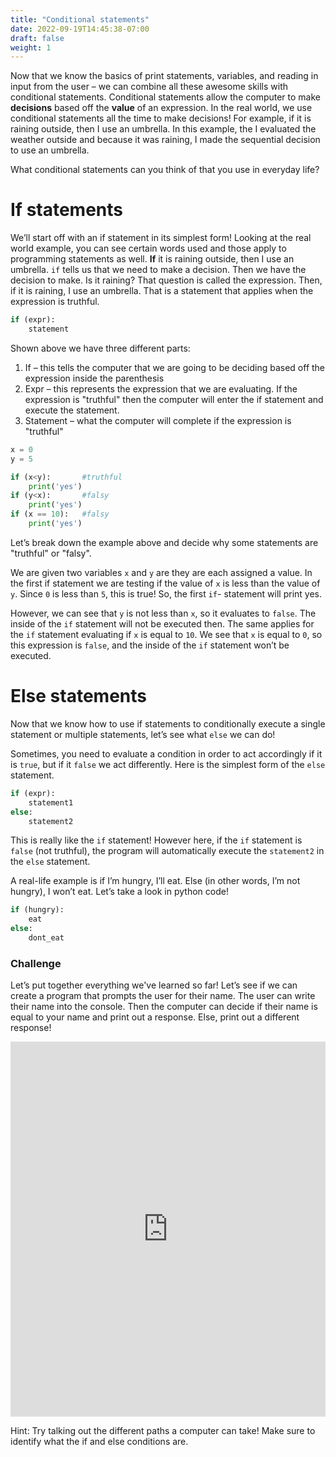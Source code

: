 ```yaml
---
title: "Conditional statements"
date: 2022-09-19T14:45:38-07:00
draft: false
weight: 1
---
```


Now that we know the basics of print statements, variables, and reading in input from the user – we can combine all these awesome skills with conditional statements. Conditional statements allow the computer to make **decisions** based off the **value** of an expression. In the real world, we use conditional statements all the time to make decisions! For example, if it is raining outside, then I use an umbrella. In this example, the I evaluated the weather outside and because it was raining, I made the sequential decision to use an umbrella.

What conditional statements can you think of that you use in everyday life?

# If statements

We’ll start off with an if statement in its simplest form! Looking at the real world example, you can see certain words used and those apply to programming statements as well. **If** it is raining outside, then I use an umbrella. `if` tells us that we need to make a decision. Then we have the decision to make. Is it raining? That question is called the expression. Then, if it is raining, I use an umbrella. That is a statement that applies when the expression is truthful.

```python
if (expr):
    statement
```


Shown above we have three different parts:

1. If – this tells the computer that we are going to be deciding based off the expression inside the parenthesis
2. Expr – this represents the expression that we are evaluating. If the expression is "truthful" then the computer will enter the if statement and execute the statement.
3. Statement – what the computer will complete if the expression is "truthful"

```python
x = 0
y = 5

if (x<y):       #truthful
    print('yes')
if (y<x):       #falsy
    print('yes')
if (x == 10):   #falsy
    print('yes')
```

Let’s break down the example above and decide why some statements are "truthful" or "falsy".

We are given two variables `x` and `y` are they are each assigned a value. In the first if statement we are testing if the value of `x` is less than the value of `y`. Since `0` is less than `5`, this is true! So, the first `if`- statement will print yes.

However, we can see that `y` is not less than `x`, so it evaluates to `false`. The inside of the `if` statement will not be executed then. The same applies for the `if` statement evaluating if `x` is equal to `10`. We see that `x` is equal to `0`, so this expression is `false`, and the inside of the `if` statement won’t be executed.

# Else statements

Now that we know how to use if statements to conditionally execute a single statement or multiple statements, let’s see what `else` we can do!

Sometimes, you need to evaluate a condition in order to act accordingly if it is `true`, but if it `false` we act differently. Here is the simplest form of the `else` statement.

```python
if (expr):
    statement1
else: 
    statement2
```    

This is really like the `if` statement! However here, if the `if` statement is `false` (not truthful), the program will automatically execute the `statement2` in the `else` statement.

A real-life example is if I’m hungry, I’ll eat. Else (in other words, I’m not hungry), I won’t eat. Let’s take a look in python code!

```python
if (hungry):
    eat
else:
    dont_eat
```

### Challenge

Let’s put together everything we've learned so far! Let’s see if we can create a program that prompts the user for their name. The user can write their name into the console. Then the computer can decide if their name is equal to your name and print out a response. Else, print out a different response!

<iframe height="600px" width="100%" 
 src="https://replit.com/@nuevofoundation/python-blank?lite=true" scrolling="no" frameborder="no" allowtransparency="true" allowfullscreen="true" sandbox="allow-forms allow-pointer-lock allow-popups allow-same-origin allow-scripts allow-modals"></iframe>

Hint: Try talking out the different paths a computer can take! Make sure to identify what the if and else conditions are.